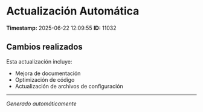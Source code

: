 # Actualización Automática

**Timestamp:** 2025-06-22 12:09:55
**ID:** 11032

## Cambios realizados

Esta actualización incluye:
- Mejora de documentación
- Optimización de código
- Actualización de archivos de configuración

---
*Generado automáticamente*
